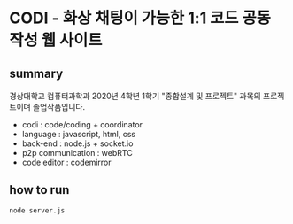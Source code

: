 # CODI - 화상 채팅이 가능한 1:1 코드 공동 작성 웹 사이트
## summary
경상대학교 컴퓨터과학과 2020년 4학년 1학기 "종합설계 및 프로젝트" 과목의 프로젝트이며 졸업작품입니다.
- codi : code/coding + coordinator
- language : javascript, html, css
- back-end : node.js + socket.io
- p2p communication : webRTC
- code editor : codemirror

## how to run
```
node server.js
```
